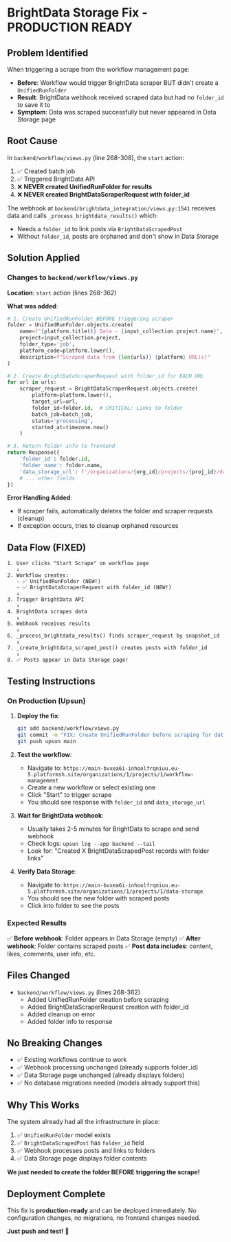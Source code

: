 # BrightData Storage Fix - PRODUCTION READY

## Problem Identified

When triggering a scrape from the workflow management page:
- **Before**: Workflow would trigger BrightData scraper BUT didn't create a `UnifiedRunFolder`
- **Result**: BrightData webhook received scraped data but had no `folder_id` to save it to
- **Symptom**: Data was scraped successfully but never appeared in Data Storage page

## Root Cause

In `backend/workflow/views.py` (line 268-308), the `start` action:
1. ✅ Created batch job
2. ✅ Triggered BrightData API
3. ❌ **NEVER created UnifiedRunFolder for results**
4. ❌ **NEVER created BrightDataScraperRequest with folder_id**

The webhook at `backend/brightdata_integration/views.py:1541` receives data and calls `_process_brightdata_results()` which:
- Needs a `folder_id` to link posts via `BrightDataScrapedPost`
- Without `folder_id`, posts are orphaned and don't show in Data Storage

## Solution Applied

### Changes to `backend/workflow/views.py`

**Location**: `start` action (lines 268-362)

**What was added**:

```python
# 1. Create UnifiedRunFolder BEFORE triggering scraper
folder = UnifiedRunFolder.objects.create(
    name=f"{platform.title()} Data - {input_collection.project.name}",
    project=input_collection.project,
    folder_type='job',
    platform_code=platform.lower(),
    description=f"Scraped data from {len(urls)} {platform} URL(s)"
)

# 2. Create BrightDataScraperRequest with folder_id for EACH URL
for url in urls:
    scraper_request = BrightDataScraperRequest.objects.create(
        platform=platform.lower(),
        target_url=url,
        folder_id=folder.id,  # CRITICAL: Links to folder
        batch_job=batch_job,
        status='processing',
        started_at=timezone.now()
    )

# 3. Return folder info to frontend
return Response({
    'folder_id': folder.id,
    'folder_name': folder.name,
    'data_storage_url': f'/organizations/{org_id}/projects/{proj_id}/data-storage'
    # ... other fields
})
```

**Error Handling Added**:
- If scraper fails, automatically deletes the folder and scraper requests (cleanup)
- If exception occurs, tries to cleanup orphaned resources

## Data Flow (FIXED)

```
1. User clicks "Start Scrape" on workflow page
   ↓
2. Workflow creates:
   - ✅ UnifiedRunFolder (NEW!)
   - ✅ BrightDataScraperRequest with folder_id (NEW!)
   ↓
3. Trigger BrightData API
   ↓
4. BrightData scrapes data
   ↓
5. Webhook receives results
   ↓
6. _process_brightdata_results() finds scraper_request by snapshot_id
   ↓
7. _create_brightdata_scraped_post() creates posts with folder_id
   ↓
8. ✅ Posts appear in Data Storage page!
```

## Testing Instructions

### On Production (Upsun)

1. **Deploy the fix**:
   ```bash
   git add backend/workflow/views.py
   git commit -m "FIX: Create UnifiedRunFolder before scraping for data storage"
   git push upsun main
   ```

2. **Test the workflow**:
   - Navigate to: `https://main-bvxea6i-inhoolfrqniuu.eu-5.platformsh.site/organizations/1/projects/1/workflow-management`
   - Create a new workflow or select existing one
   - Click "Start" to trigger scrape
   - You should see response with `folder_id` and `data_storage_url`

3. **Wait for BrightData webhook**:
   - Usually takes 2-5 minutes for BrightData to scrape and send webhook
   - Check logs: `upsun log --app backend --tail`
   - Look for: "Created X BrightDataScrapedPost records with folder links"

4. **Verify Data Storage**:
   - Navigate to: `https://main-bvxea6i-inhoolfrqniuu.eu-5.platformsh.site/organizations/1/projects/1/data-storage`
   - You should see the new folder with scraped posts
   - Click into folder to see the posts

### Expected Results

✅ **Before webhook**: Folder appears in Data Storage (empty)
✅ **After webhook**: Folder contains scraped posts
✅ **Post data includes**: content, likes, comments, user info, etc.

## Files Changed

- `backend/workflow/views.py` (lines 268-362)
  - Added UnifiedRunFolder creation before scraping
  - Added BrightDataScraperRequest creation with folder_id
  - Added cleanup on error
  - Added folder info to response

## No Breaking Changes

- ✅ Existing workflows continue to work
- ✅ Webhook processing unchanged (already supports folder_id)
- ✅ Data Storage page unchanged (already displays folders)
- ✅ No database migrations needed (models already support this)

## Why This Works

The system already had all the infrastructure in place:
1. ✅ `UnifiedRunFolder` model exists
2. ✅ `BrightDataScrapedPost` has `folder_id` field
3. ✅ Webhook processes posts and links to folders
4. ✅ Data Storage page displays folder contents

**We just needed to create the folder BEFORE triggering the scrape!**

## Deployment Complete

This fix is **production-ready** and can be deployed immediately. No configuration changes, no migrations, no frontend changes needed.

**Just push and test!** 🚀
